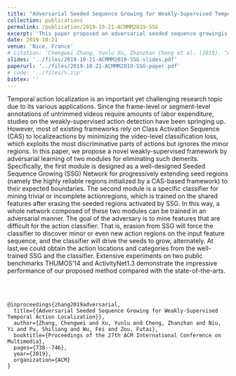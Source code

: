 ```yaml
---
title: "Adversarial Seeded Sequence Growing for Weakly-Supervised Temporal Action Localization"
collection: publications
permalink: /publication/2019-10-21-ACMMM2019-SSG
excerpt: 'This paper proposed an adversarial seeded sequence growingis approach for localizing temporal actions. Appeared on ACM MM2019.'
date: 2019-10-21
venue: 'Nice, France'
# citation: 'Chengwei Zhang, Yunlu Xu, Zhanzhan Cheng et al. (2019). "Adversarial Seeded Sequence Growing for Weakly-Supervised Temporal Action Localization." <i>October 21</i>. 1(1).' 
slides: '../files/2019-10-21-ACMMM2019-SSG-slides.pdf'
paperurl: '../files/2019-10-21-ACMMM2019-SSG-paper.pdf'
# code: '../files/%.zip'
bibtex: ''              
---
```

Temporal action localization is an important yet challenging research topic due to its various applications. 
Since the frame-level or segment-level annotations of untrimmed videos require amounts of labor expenditure, studies on the weakly-supervised action detection have been springing up. 
However, most of existing frameworks rely on Class Activation Sequence (CAS) to localizeactions by minimizing the video-level classification loss, which exploits the most discriminative parts of actions but ignores the minor regions. 
In this paper, we propose a novel weakly-supervised framework by adversarial learning of two modules for eliminating such demerits. 
Specifically, the first module is designed as a well-designed Seeded Sequence Growing (SSG) Network for progressively extending seed regions (namely the highly reliable regions initialized by a CAS-based framework) to their expected boundaries. 
The second module is a specific classifier for mining trivial or incomplete actionregions, which is trained on the shared features after erasing the seeded regions activated by SSG. 
In this way, a whole network composed of these two modules can be trained in an adversarial manner. 
The goal of the adversary is to mine features that are difficult for the action classifier. 
That is, erasion from SSG will force the classifier to discover minor or even new action regions on the input feature sequence, and the classifier will drive the seeds to grow, alternately. 
At last,we could obtain the action locations and categories from the well-trained SSG and the classifier. 
Extensive experiments on two public benchmarks THUMOS’14 and ActivityNet1.3 demonstrate the impressive performance of our proposed method compared with the state-of-the-arts.

<br><br/>

<!-- BibTex here (Make sure that this is the last code block) -->
```
@inproceedings{zhang2019adversarial,
  title={{Adversarial Seeded Sequence Growing for Weakly-Supervised Temporal Action Localization}},
  author={Zhang, Chengwei and Xu, Yunlu and Cheng, Zhanzhan and Niu, Yi and Pu, Shiliang and Wu, Fei and Zou, Futai},
  booktitle={Proceedings of the 27th ACM International Conference on Multimedia},
  pages={738--746},
  year={2019},
  organization={ACM}
}
```
